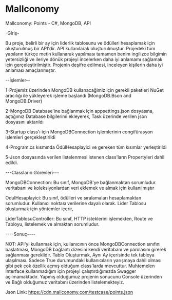 # Mallconomy
Mallconomy: Points - C#, MongoDB, API

-Giriş-

Bu proje, belirli bir ay için liderlik tablosunu ve ödülleri hesaplamak için oluşturulmuş bir API'dir.
API kullanılarak oluşturulmuştur. Projedeki tüm yapıların türkçe metin kullanarak yapılması tamamen benim
ingilizce bilgimin yetersizliği ve ileriye dönük projeyi incelerken daha iyi anlamamı sağlamak için gerçeleştirilmiştir.
Projenin deşifre edilmesi, inceleyen kişilerin daha iyi anlaması amaçlanmıştır.

--İşlemler--

1-Projemiz üzerinden MongoDB kullanacağimiz için gerekli paketleri NuGet aracılığı ile
yükleyerek işleme başlandı (MongoDB.Bson and MongoDB.Driver)

2-MongoDB Database'ine bağlanmak için appsettings.json dosyasına, açtığımız
Database bilgilerimi ekleyerek, Task üzerinde verilen json dosyasını aktarıldı

3-Startup class'ı için MongoDBConnection işlemlerinin congifürasyon işlemleri gerçekleştirildi

4-Program.cs kısmında ÖdülHesaplayici ve gereken tüm  kısımlar yerleştirildi

5-Json dosyasında verilen listelenmesi istenen class'ların Propertyleri dahil edildi.

---Classların Görevleri---

MongoDBConnection: Bu sınıf, MongoDB'ye bağlanmaktan sorumludur.
veritabanı ve koleksiyonlardan veri eklemek ve almak için kullanılmıştır

OdulHesaplayici: Bu sınıf, ödülleri ve sıralamaları hesaplamaktan sorumludur.
Kullanıcı noktası verilerine dayalı olarak. Lider Tablosu oluşturmak için yöntemler içerir,

LiderTablosuController: Bu sınıf, HTTP isteklerini işlemekten,
Route ve Tabloyu, listelemek ve almaktan sorumludur.

----Sonuç----

NOT: API'yi kullanmak için, kullanıcının önce MongoDBConnection sınıfını başlatması, MongoDB bağlantı dizesini kendi veritabanı ve parolasını girerek 
sağlanması gereklidir. Tablo Oluşturmak, Aynı Ay içerisinde tek tabloya ulaşılması. Sadece True durumundaki kullanıcıların yarışmaya dahil olması gibi
pek çok özellik açmış olduğum class'larda mevcuttur. Muhtemelen Interface kullanmadığım için projeyi çalıştırdığımızda Swagger açılmamaktadır. Yapmış
olduğumuz projenin sonucunu Console üzerinden ve Bağlı olduğumuz veritabını üzerinden listelemekteyiz. 

Json Link: https://cdn.mallconomy.com/testcase/points.json
